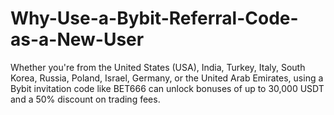 # Why-Use-a-Bybit-Referral-Code-as-a-New-User
Whether you're from the United States (USA), India, Turkey, Italy, South Korea, Russia, Poland, Israel, Germany, or the United Arab Emirates, using a Bybit invitation code like BET666 can unlock bonuses of up to 30,000 USDT and a 50% discount on trading fees.
